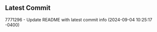
## Latest Commit
7771296 - Update README with latest commit info (2024-09-04 10:25:17 -0400) <Yunxi-Zhou>
